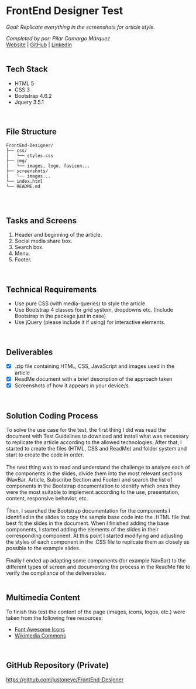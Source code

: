 # FrontEnd Designer Test

_Goal: Replicate everything in the screenshots for article style._

_Completed by por: Pilar Camargo Márquez_
<br />
[Website](https://about.me/justoneye) | [GitHub](https://github.com/justoneye) | [LinkedIn](https://www.linkedin.com/in/pilarcamargo)
<br /><br />

## Tech Stack

- HTML 5
- CSS 3
- Bootstrap 4.6.2
- Jquery 3.5.1
<br />


## File Structure

```
FrontEnd-Designer/
├── css/
|   └── styles.css
├── img/
|   └── images, logo, favicon...
├── screenshots/
|   └── images...
└── index.html
└── README.md
  
```
<br />


## Tasks and Screens

1. Header and beginning of the article.
2. Social media share box.
3. Search box.
4. Menu.
5. Footer.
<br />


## Technical Requirements

* Use pure CSS (with media-queries) to style the article.
* Use Bootstrap 4 classes for grid system, dropdowns etc. (Include Bootstrap in the package just in case)
* Use jQuery (please include it if using) for interactive elements.
<br />


## Deliverables

- [x] .zip file containing HTML, CSS, JavaScript and images used in the article
- [x] ReadMe document with a brief description of the approach taken
- [x] Screenshots of how it appears in your device/s
<br />


## Solution Coding Process

To solve the use case for the test, the first thing I did was read the document with Test Guidelines to download and install what was necessary to replicate the article according to the allowed technologies. After that, I started to create the files (HTML, CSS and ReadMe) and folder system and start to create the code in order.
<br /><br />
The next thing was to read and understand the challenge to analyze each of the components in the slides, divide them into the most relevant sections (NavBar, Article, Subscribe Section and Footer) and search the list of components in the Bootstrap documentation to identify which ones they were the most suitable to implement according to the use, presentation, content, responsive behavior, etc.
<br /><br />
Then, I searched the Bootstrap documentation for the components I identified in the slides to copy the sample base code into the .HTML file that best fit the slides in the document. When I finished adding the base components, I started adding the elements of the slides in their corresponding component. At this point I started modifying and adjusting the styles of each component in the .CSS file to replicate them as closely as possible to the example slides.
<br /><br />
Finally I ended up adapting some components (for example NavBar) to the different types of screen and documenting the process in the ReadMe file to verify the compliance of the deliverables.
<br /><br />


## Multimedia Content

To finish this test the content of the page (images, icons, logos, etc.) were taken from the following free resources:

- [Font Awesome Icons](https://fontawesome.com/icons)
- [Wikimedia Commons](https://commons.wikimedia.org/wiki/Category:Images)
<br />


## GitHub Repository (Private)

https://github.com/justoneye/FrontEnd-Designer
